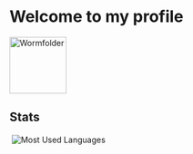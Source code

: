 # Welcome to my profile

<img align="center"
  src="https://vitaliklevin.github.io/files/icons/favicon.svg"
  width="100" height="100"
  alt="Wormfolder"> 

## Stats

<picture>
  <source align="center"
    media="(prefers-color-scheme: dark)"
    srcset="https://github-readme-stats.vercel.app/api?username=VitalikLevin&count_private=true&show_icons=true&theme=tokyonight">
  <source align="center"
    media="(prefers-color-scheme: light)"
    srcset="https://github-readme-stats.vercel.app/api?username=VitalikLevin&count_private=true&show_icons=true">
  <img align="center"
    src="https://github-readme-stats.vercel.app/api?username=VitalikLevin&count_private=true&show_icons=true"
    alt="">
</picture>

<picture>
  <source align="center"
    media="(prefers-color-scheme: dark)"
    srcset="https://github-readme-stats.vercel.app/api/top-langs/?username=VitalikLevin&layout=compact&theme=tokyonight&langs_count=6">
  <source align="center"
    media="(prefers-color-scheme: light)"
    srcset="https://github-readme-stats.vercel.app/api/top-langs/?username=VitalikLevin&layout=compact&langs_count=6">
  <img align="center"
    src="https://github-readme-stats.vercel.app/api/top-langs/?username=VitalikLevin&layout=compact&langs_count=6"
    alt="Most Used Languages">
</picture>